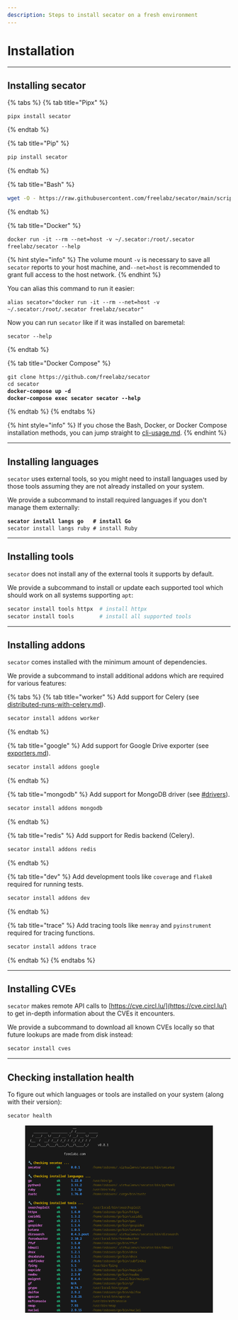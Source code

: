 ```yaml
---
description: Steps to install secator on a fresh environment
---
```


# Installation

***

## Installing secator

{% tabs %}
{% tab title="Pipx" %}
```
pipx install secator
```
{% endtab %}

{% tab title="Pip" %}
```bash
pip install secator
```
{% endtab %}

{% tab title="Bash" %}
```bash
wget -O - https://raw.githubusercontent.com/freelabz/secator/main/scripts/install.sh | sh
```
{% endtab %}

{% tab title="Docker" %}
```
docker run -it --rm --net=host -v ~/.secator:/root/.secator freelabz/secator --help
```

{% hint style="info" %}
The volume mount `-v` is necessary to save all `secator` reports to your host machine, and`--net=host` is recommended to grant full access to the host network.
{% endhint %}

You can alias this command to run it easier:

```
alias secator="docker run -it --rm --net=host -v ~/.secator:/root/.secator freelabz/secator"
```

Now you can run `secator` like if it was installed on baremetal:

```
secator --help
```
{% endtab %}

{% tab title="Docker Compose" %}
<pre class="language-bash"><code class="lang-bash">git clone https://github.com/freelabz/secator
cd secator
<strong>docker-compose up -d
</strong><strong>docker-compose exec secator secator --help
</strong></code></pre>
{% endtab %}
{% endtabs %}

{% hint style="info" %}
If you chose the Bash, Docker, or Docker Compose installation methods, you can jump straight to [cli-usage.md](cli-usage.md "mention").
{% endhint %}

***

## Installing languages

`secator` uses external tools, so you might need to install languages used by those tools assuming they are not already installed on your system.

We provide a subcommand to install required languages if you don't manage them externally:

<pre class="language-bash"><code class="lang-bash"><strong>secator install langs go   # install Go
</strong>secator install langs ruby # install Ruby
</code></pre>

***

## Installing tools

`secator` does not install any of the external tools it supports by default.

We provide a subcommand to install or update each supported tool which should work on all systems supporting `apt`:

```bash
secator install tools httpx  # install httpx
secator install tools        # install all supported tools
```

***

## Installing addons

`secator` comes installed with the minimum amount of dependencies.

We provide a subcommand to install additional addons which are required for various features:

{% tabs %}
{% tab title="worker" %}
Add support for Celery (see [distributed-runs-with-celery.md](in-depth/distributed-runs-with-celery.md "mention")).

```sh
secator install addons worker
```
{% endtab %}

{% tab title="google" %}
Add support for Google Drive exporter (see [exporters.md](in-depth/concepts/exporters.md "mention")).

```sh
secator install addons google
```
{% endtab %}

{% tab title="mongodb" %}
Add support for MongoDB driver (see [#drivers](in-depth/concepts/hooks-and-drivers.md#drivers "mention")).

```sh
secator install addons mongodb
```
{% endtab %}

{% tab title="redis" %}
Add support for Redis backend (Celery).

```sh
secator install addons redis
```
{% endtab %}

{% tab title="dev" %}
Add development tools like `coverage` and `flake8` required for running tests.

```sh
secator install addons dev
```
{% endtab %}

{% tab title="trace" %}
Add tracing tools like `memray` and `pyinstrument` required for tracing functions.

```sh
secator install addons trace
```
{% endtab %}
{% endtabs %}

***

## Installing CVEs

`secator` makes remote API calls to [https://cve.circl.lu/](https://cve.circl.lu/) to get in-depth information about the CVEs it encounters.

We provide a subcommand to download all known CVEs locally so that future lookups are made from disk instead:

```bash
secator install cves
```

***

## Checking installation health

To figure out which languages or tools are installed on your system (along with their version):

```bash
secator health
```

<figure><img src=".gitbook/assets/secator_health.png" alt=""><figcaption></figcaption></figure>


